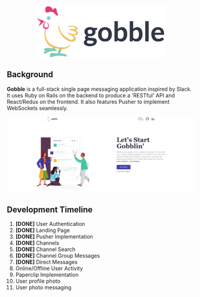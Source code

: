 <div align="center">
  <img src="./app/assets/images/logos/gobble_readme_logo3.png"></img>
</div>

## Background

**Gobble** is a full-stack single page messaging application inspired by Slack. It uses Ruby on Rails on the backend to produce a 'RESTful' API and React/Redux on the frontend. It also features Pusher to implement WebSockets seamlessly.

<div align="center">
  <img src="./readme_images/gobble-ss-final.png"></img>
</div>

## Development Timeline

1. **[DONE]** User Authentication
2. **[DONE]** Landing Page
3. **[DONE]** Pusher Implementation
4. **[DONE]** Channels
5. **[DONE]** Channel Search
6. **[DONE]** Channel Group Messages
7. **[DONE]** Direct Messages
8. Online/Offline User Activity
9. Paperclip Implementation
10. User profile photo
11. User photo messaging
